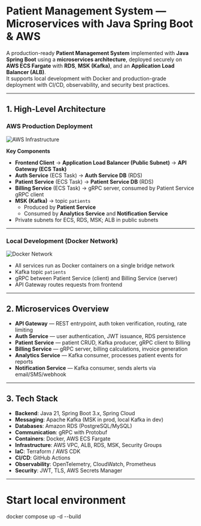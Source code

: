# Patient Management System — Microservices with Java Spring Boot & AWS

A production-ready **Patient Management System** implemented with **Java Spring Boot** using a **microservices architecture**, deployed securely on **AWS ECS Fargate** with **RDS**, **MSK (Kafka)**, and an **Application Load Balancer (ALB)**.  
It supports local development with Docker and production-grade deployment with CI/CD, observability, and security best practices.

---

## 1. High-Level Architecture

### AWS Production Deployment
![AWS Infrastructure](readme_assets/img.png)

**Key Components**
- **Frontend Client** → **Application Load Balancer (Public Subnet)** → **API Gateway (ECS Task)**
- **Auth Service** (ECS Task) → **Auth Service DB** (RDS)
- **Patient Service** (ECS Task) → **Patient Service DB** (RDS)
- **Billing Service** (ECS Task) → gRPC server, consumed by Patient Service gRPC client
- **MSK (Kafka)** → topic `patients`
  - Produced by **Patient Service**
  - Consumed by **Analytics Service** and **Notification Service**
- Private subnets for ECS, RDS, MSK; ALB in public subnets

---

### Local Development (Docker Network)
![Docker Network](readme_assets/img_1.png)

- All services run as Docker containers on a single bridge network
- Kafka topic `patients`
- gRPC between Patient Service (client) and Billing Service (server)
- API Gateway routes requests from frontend

---

## 2. Microservices Overview

- **API Gateway** — REST entrypoint, auth token verification, routing, rate limiting
- **Auth Service** — user authentication, JWT issuance, RDS persistence
- **Patient Service** — patient CRUD, Kafka producer, gRPC client to Billing
- **Billing Service** — gRPC server, billing calculations, invoice generation
- **Analytics Service** — Kafka consumer, processes patient events for reports
- **Notification Service** — Kafka consumer, sends alerts via email/SMS/webhook

---

## 3. Tech Stack

- **Backend**: Java 21, Spring Boot 3.x, Spring Cloud
- **Messaging**: Apache Kafka (MSK in prod, local Kafka in dev)
- **Databases**: Amazon RDS (PostgreSQL/MySQL)
- **Communication**: gRPC with Protobuf
- **Containers**: Docker, AWS ECS Fargate
- **Infrastructure**: AWS VPC, ALB, RDS, MSK, Security Groups
- **IaC**: Terraform / AWS CDK
- **CI/CD**: GitHub Actions
- **Observability**: OpenTelemetry, CloudWatch, Prometheus
- **Security**: JWT, TLS, AWS Secrets Manager

---


# Start local environment
docker compose up -d --build
